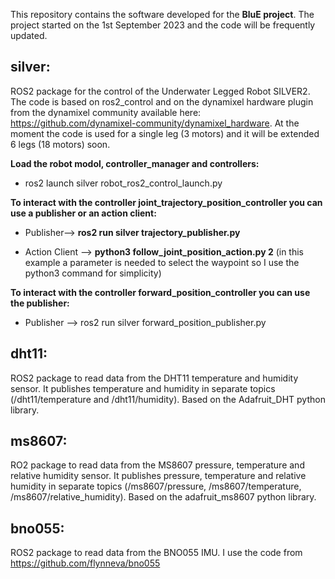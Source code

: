 This repository contains the software developed for the **BluE project**. The project started on the 1st September 2023 and the code will be frequently updated. 

## **silver:**

ROS2 package for the control of the Underwater Legged Robot SILVER2. The code is based on ros2_control and on the dynamixel hardware plugin from the dynamixel community available here: https://github.com/dynamixel-community/dynamixel_hardware. At the moment the code is used for a single leg (3 motors) and it will be extended 6 legs (18 motors) soon.

**Load the robot modol, controller_manager and controllers:**

* ros2 launch silver robot_ros2_control_launch.py

**To interact with the controller joint_trajectory_position_controller you can use a publisher or an action client:**

* Publisher--> **ros2 run silver trajectory_publisher.py**

* Action Client --> **python3 follow_joint_position_action.py 2** (in this example a parameter is needed to select the waypoint so I use the python3 command for simplicity)

**To interact with the controller forward_position_controller you can use the publisher:**

* Publisher --> ros2 run silver forward_position_publisher.py

## **dht11:**

ROS2 package to read data from the DHT11 temperature and humidity sensor. It publishes temperature and humidity in separate topics (/dht11/temperature and /dht11/humidity). Based on the Adafruit_DHT python library.

## **ms8607:**

RO2 package to read data from the MS8607 pressure, temperature and relative humidity sensor. It publishes pressure, temperature and relative humidity in separate topics (/ms8607/pressure, /ms8607/temperature, /ms8607/relative_humidity). Based on the adafruit_ms8607 python library.

## **bno055:**

ROS2 package to read data from the BNO055 IMU. I use the code from https://github.com/flynneva/bno055


